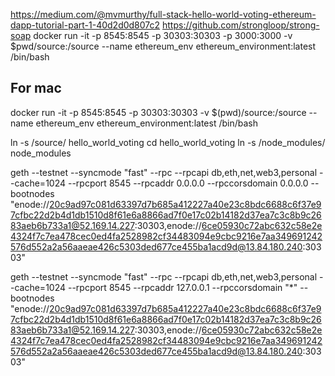 https://medium.com/@mvmurthy/full-stack-hello-world-voting-ethereum-dapp-tutorial-part-1-40d2d0d807c2
https://github.com/strongloop/strong-soap
docker run -it -p 8545:8545  -p 30303:30303 -p 3000:3000 -v $pwd/source:/source --name ethereum_env ethereum_environment:latest /bin/bash


## For mac
docker run -it -p 8545:8545  -p 30303:30303  -v $(pwd)/source:/source --name ethereum_env ethereum_environment:latest /bin/bash



ln -s /source/ hello_world_voting
cd hello_world_voting
ln -s /node_modules/ node_modules



geth --testnet --syncmode "fast" --rpc --rpcapi db,eth,net,web3,personal --cache=1024  --rpcport 8545 --rpcaddr 0.0.0.0 --rpccorsdomain 0.0.0.0 --bootnodes "enode://20c9ad97c081d63397d7b685a412227a40e23c8bdc6688c6f37e97cfbc22d2b4d1db1510d8f61e6a8866ad7f0e17c02b14182d37ea7c3c8b9c2683aeb6b733a1@52.169.14.227:30303,enode://6ce05930c72abc632c58e2e4324f7c7ea478cec0ed4fa2528982cf34483094e9cbc9216e7aa349691242576d552a2a56aaeae426c5303ded677ce455ba1acd9d@13.84.180.240:30303"



geth --testnet --syncmode "fast" --rpc --rpcapi db,eth,net,web3,personal --cache=1024  --rpcport 8545 --rpcaddr 127.0.0.1 --rpccorsdomain "*" --bootnodes "enode://20c9ad97c081d63397d7b685a412227a40e23c8bdc6688c6f37e97cfbc22d2b4d1db1510d8f61e6a8866ad7f0e17c02b14182d37ea7c3c8b9c2683aeb6b733a1@52.169.14.227:30303,enode://6ce05930c72abc632c58e2e4324f7c7ea478cec0ed4fa2528982cf34483094e9cbc9216e7aa349691242576d552a2a56aaeae426c5303ded677ce455ba1acd9d@13.84.180.240:30303"
